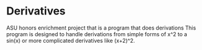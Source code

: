 # Derivatives
ASU honors enrichment project that is a program that does derivations
This program is designed to handle derivations from simple forms of x^2 to a sin(x) or more complicated derivatives like (x+2)^2.
